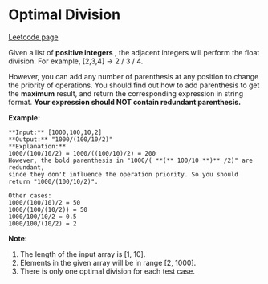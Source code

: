 # Optimal Division
[Leetcode page](https://leetcode.com/problems/optimal-division/description)

Given a list of **positive integers** , the adjacent integers will perform the
float division. For example, [2,3,4] -> 2 / 3 / 4.

However, you can add any number of parenthesis at any position to change the
priority of operations. You should find out how to add parenthesis to get the
**maximum** result, and return the corresponding expression in string format.
**Your expression should NOT contain redundant parenthesis.**

**Example:**  

    
    
    **Input:** [1000,100,10,2]
    **Output:** "1000/(100/10/2)"
    **Explanation:**
    1000/(100/10/2) = 1000/((100/10)/2) = 200
    However, the bold parenthesis in "1000/( **(** 100/10 **)** /2)" are redundant,   
    since they don't influence the operation priority. So you should return "1000/(100/10/2)". 
    
    Other cases:
    1000/(100/10)/2 = 50
    1000/(100/(10/2)) = 50
    1000/100/10/2 = 0.5
    1000/100/(10/2) = 2
    

**Note:**

  1. The length of the input array is [1, 10].
  2. Elements in the given array will be in range [2, 1000].
  3. There is only one optimal division for each test case.

